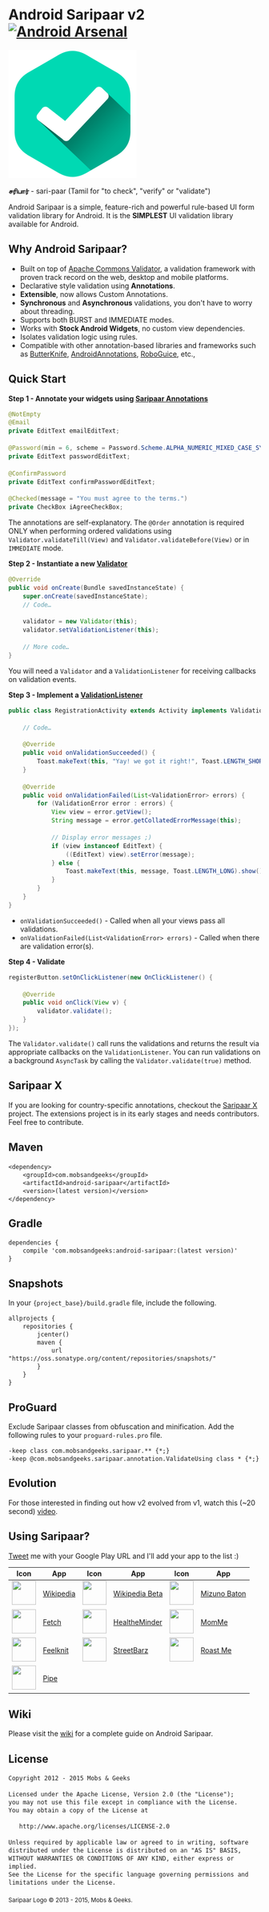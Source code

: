 Android Saripaar v2 [![Android Arsenal](https://img.shields.io/badge/Android%20Arsenal-Android%20Saripaar-brightgreen.svg?style=flat)](http://android-arsenal.com/details/1/526)
===================
![Logo](logo.png)

**சரிபார்** - sari-paar (Tamil for "to check", "verify" or "validate")

Android Saripaar is a simple, feature-rich and powerful rule-based UI form validation library for Android.
It is the **SIMPLEST** UI validation library available for Android.

Why Android Saripaar?
---------------------

 - Built on top of [Apache Commons Validator], a validation framework with proven track record on the web, desktop and mobile platforms.
 - Declarative style validation using **Annotations**.
 - **Extensible**, now allows Custom Annotations.
 - **Synchronous** and **Asynchronous** validations, you don't have to worry about threading.
 - Supports both BURST and IMMEDIATE modes.
 - Works with **Stock Android Widgets**, no custom view dependencies.
 - Isolates validation logic using rules.
 - Compatible with other annotation-based libraries and frameworks such as [ButterKnife], [AndroidAnnotations], [RoboGuice], etc.,

Quick Start
-----------
**Step 1 - Annotate your widgets using [Saripaar Annotations]**
```java
@NotEmpty
@Email
private EditText emailEditText;

@Password(min = 6, scheme = Password.Scheme.ALPHA_NUMERIC_MIXED_CASE_SYMBOLS)
private EditText passwordEditText;

@ConfirmPassword
private EditText confirmPasswordEditText;

@Checked(message = "You must agree to the terms.")
private CheckBox iAgreeCheckBox;
```

The annotations are self-explanatory. The `@Order` annotation is required ONLY when performing ordered validations using
`Validator.validateTill(View)` and `Validator.validateBefore(View)` or in `IMMEDIATE` mode.

**Step 2 - Instantiate a new [Validator]**
```java
@Override
public void onCreate(Bundle savedInstanceState) {
    super.onCreate(savedInstanceState);
    // Code…

    validator = new Validator(this);
    validator.setValidationListener(this);

    // More code…
}
```
You will need a `Validator` and a `ValidationListener` for receiving callbacks on validation events.

**Step 3 - Implement a [ValidationListener]**
```java
public class RegistrationActivity extends Activity implements ValidationListener {

    // Code…

    @Override
    public void onValidationSucceeded() {
        Toast.makeText(this, "Yay! we got it right!", Toast.LENGTH_SHORT).show();
    }

    @Override
    public void onValidationFailed(List<ValidationError> errors) {
        for (ValidationError error : errors) {
            View view = error.getView();
            String message = error.getCollatedErrorMessage(this);

            // Display error messages ;)
            if (view instanceof EditText) {
                ((EditText) view).setError(message);
            } else {
                Toast.makeText(this, message, Toast.LENGTH_LONG).show();
            }
        }
    }
}
```
 - `onValidationSucceeded()` - Called when all your views pass all validations.
 - `onValidationFailed(List<ValidationError> errors)` - Called when there are validation error(s).

**Step 4 - Validate**
```java
registerButton.setOnClickListener(new OnClickListener() {

    @Override
    public void onClick(View v) {
        validator.validate();
    }
});
```
The `Validator.validate()` call runs the validations and returns the result via appropriate callbacks on the `ValidationListener`. You can run validations on a background `AsyncTask` by calling the `Validator.validate(true)` method.

Saripaar X
---------------------
If you are looking for country-specific annotations, checkout the [Saripaar X] project. The extensions project is in its early stages and needs contributors. Feel free to contribute.

Maven
---------------------
    <dependency>
        <groupId>com.mobsandgeeks</groupId>
        <artifactId>android-saripaar</artifactId>
        <version>(latest version)</version>
    </dependency>

Gradle
---------------------
    dependencies {
        compile 'com.mobsandgeeks:android-saripaar:(latest version)'
    }

Snapshots
---------------------
In your `{project_base}/build.gradle` file, include the following.

    allprojects {
        repositories {
            jcenter()
            maven {
                url "https://oss.sonatype.org/content/repositories/snapshots/"
            }
        }
    }

ProGuard
---------------------
Exclude Saripaar classes from obfuscation and minification. Add the following rules to your `proguard-rules.pro` file.

    -keep class com.mobsandgeeks.saripaar.** {*;}
    -keep @com.mobsandgeeks.saripaar.annotation.ValidateUsing class * {*;}

Evolution
---------------------
For those interested in finding out how v2 evolved from v1, watch this (~20 second) [video].

Using Saripaar?
---------------------
[Tweet] me with your Google Play URL and I'll add your app to the list :)

Icon         | App           | Icon         | App           | Icon         | App
------------ | ------------- | ------------ | ------------- | ------------ | -------------
<img src="https://lh3.ggpht.com/qhpfFQFd5YuLzT5d9jUCI69dMeLlW6XewLsgZ0l06D92M0SmvsMKSMd_YY1Xc9K1GyU=w300-rw" width="48" height="48" /> | [Wikipedia] | <img src="https://lh6.ggpht.com/i_pxbaojay2K2xb2RDC2W7eOnNlpGRgILoACaEDhaKz87JSg3nEJHV3Vz3wmS3L3e4M=w300-rw" width="48" height="48" /> | [Wikipedia Beta] | <img src="https://lh3.ggpht.com/o2lhzbRnq6U1oPxyqY6LDJIc2PO_tm1_sIbX-fMLpG2Sxk94QW2gQaDw8ewam1dPQrdz=w300-rw" width="48" height="48" /> | [Mizuno Baton]
<img src="https://lh6.ggpht.com/t-WYlpXlwhLL0unTDChiVi24b4LP0kNsJQnRwFaMHd0NGqxgQ2LupQ1Dl7M1ztj8Vg8=w300-rw" width="48" height="48" /> | [Fetch] | <img src="https://lh3.ggpht.com/J3bMDphmzsPFQeMfWR-LH70g5vSGrTVggPzXQdUafKM2KmpWS3THIcSHQaTVbCQ_hjw=w300-rw" width="48" height="48" /> | [HealtheMinder] | <img src="https://lh3.ggpht.com/EhidzByoyUY1OPVcsjOmtOcRwoxphRCy1-a_qKLYKHwsS0DuHIC9cHIDEPLVKO-oTw=w300-rw" width="48" height="48" /> | [MomMe]
<img src="https://lh5.ggpht.com/h6T-az0ip_OqNtSh__Kc5-0ZPpT7sYxSn4kFPOjrNI7o-LN9bPbovoiYDfswL-B5XQ=w300-rw" width="48" height="48" /> | [Feelknit] | <img src="https://lh4.ggpht.com/k5zFS5VheJKt1yBHKC-wBgJTwOQ4Q_Aa2XbG6Ea_-HvP8nXjYeSnO_227j1wVno1JZY=w300-rw" width="48" height="48" /> | [StreetBarz] | <img src="https://lh3.googleusercontent.com/4fO6lwPVZ7ncBsvfVpfME9xm9Nn6ggtEffCrNDFbqZ9LXBkYxSbdALWmNxQLwkhv3p6G=w300-rw" width="48" height="48" /> | [Roast Me]
<img src="https://lh3.googleusercontent.com/Mtr7AqEN4WGJVih1rAjvvzl4rN5gYT2EwWxpVwczZXfRmixaQJBFnm-WBr8TkhGzpOA=w300-rw" width="48" height="48" /> | [Pipe] 

Wiki
---------------------
Please visit the [wiki] for a complete guide on Android Saripaar.

License
---------------------

    Copyright 2012 - 2015 Mobs & Geeks

    Licensed under the Apache License, Version 2.0 (the "License");
    you may not use this file except in compliance with the License.
    You may obtain a copy of the License at

       http://www.apache.org/licenses/LICENSE-2.0

    Unless required by applicable law or agreed to in writing, software
    distributed under the License is distributed on an "AS IS" BASIS,
    WITHOUT WARRANTIES OR CONDITIONS OF ANY KIND, either express or implied.
    See the License for the specific language governing permissions and
    limitations under the License.

<sub>Saripaar Logo © 2013 - 2015, Mobs &amp; Geeks.<sub>

  [jar]: http://search.maven.org/#search%7Cga%7C1%7Candroid%20saripaar
  [Apache Commons Validator]: http://commons.apache.org/proper/commons-validator/
  [ButterKnife]: https://github.com/JakeWharton/butterknife
  [AndroidAnnotations]: https://github.com/excilys/androidannotations
  [RoboGuice]: https://github.com/roboguice/roboguice/
  [Saripaar Annotations]: https://github.com/ragunathjawahar/android-saripaar/tree/master/saripaar/src/main/java/com/mobsandgeeks/saripaar/annotation
  [Validator]: https://github.com/ragunathjawahar/android-saripaar/blob/master/saripaar/src/main/java/com/mobsandgeeks/saripaar/Validator.java
  [ValidationListener]: https://github.com/ragunathjawahar/android-saripaar/blob/master/saripaar/src/main/java/com/mobsandgeeks/saripaar/Validator.java
  [Saripaar X]: https://github.com/ragunathjawahar/saripaar-x
  [video]: https://youtu.be/6Os9RxVK76A?t=23
  [Tweet]: https://twitter.com/ragunathjawahar
  [Wikipedia]: https://play.google.com/store/apps/details?id=org.wikipedia
  [Wikipedia Beta]: https://play.google.com/store/apps/details?id=org.wikipedia.beta
  [Fetch]: https://play.google.com/store/apps/details?id=com.buywithfetch.android
  [Mizuno Baton]: https://play.google.com/store/apps/details?id=com.mizuno.baton
  [MomMe]: https://play.google.com/store/apps/details?id=org.harthosp.momme
  [HealtheMinder]: https://play.google.com/store/apps/details?id=org.hartfordhealthcare.healtheminder
  [Feelknit]: https://play.google.com/store/apps/details?id=com.qubittech.feelknit.app
  [StreetBarz]: https://play.google.com/store/apps/details?id=com.diofeher.StreetBarz
  [Roast Me]: https://play.google.com/store/apps/details?id=com.marsvard.roastcam
  [Pipe]: https://play.google.com/store/apps/details?id=com.pipeapp.pipe
  [wiki]: https://github.com/ragunathjawahar/android-saripaar/wiki
